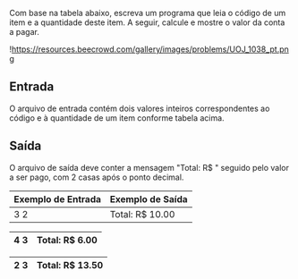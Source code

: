 Com base na tabela abaixo, escreva um programa que leia o código de um item e a quantidade deste item. A seguir, calcule e mostre o valor da conta a pagar.

!https://resources.beecrowd.com/gallery/images/problems/UOJ_1038_pt.png

## **Entrada**

O arquivo de entrada contém dois valores inteiros correspondentes ao código e à quantidade de um item conforme tabela acima.

## **Saída**

O arquivo de saída deve conter a mensagem "Total: R$ " seguido pelo valor a ser pago, com 2 casas após o ponto decimal.

| **Exemplo de Entrada** | **Exemplo de Saída** |
| --- | --- |
| 3 2 | Total: R$ 10.00 |

| 4 3 | Total: R$ 6.00 |
| --- | --- |

| 2 3 | Total: R$ 13.50 |
| --- | --- |